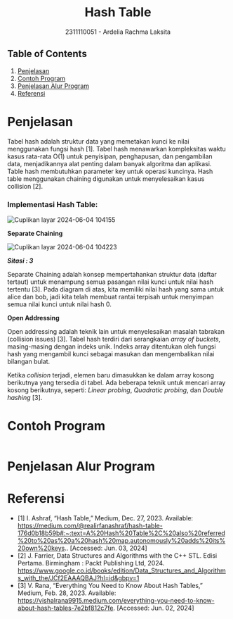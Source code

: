 
# <h1 align="center">Hash Table</h1>
<p align="center">2311110051 - Ardelia Rachma Laksita</p>

## Table of Contents
1. [Penjelasan](#penjelasan)
2. [Contoh Program](#contoh-program)
3. [Penjelasan Alur Program](#penjelasan-alur-program)
4. [Referensi](#referensi)

# Penjelasan
Tabel hash adalah struktur data yang memetakan kunci ke nilai menggunakan fungsi hash [1]. Tabel hash menawarkan kompleksitas waktu kasus rata-rata O(1) untuk penyisipan, penghapusan, dan pengambilan data, menjadikannya alat penting dalam banyak algoritma dan aplikasi. Table hash membutuhkan parameter key untuk operasi kuncinya. Hash table menggunakan chaining digunakan untuk menyelesaikan kasus collision [2]. 

### Implementasi Hash Table:

![Cuplikan layar 2024-06-04 104155](https://github.com/ardelialaksita/Praktikum-Struktur-Data-Assignment/assets/157208713/88dcc3bc-3de3-4e90-9a72-ee3ca4936f31)

**Separate Chaining**

![Cuplikan layar 2024-06-04 104223](https://github.com/ardelialaksita/Praktikum-Struktur-Data-Assignment/assets/157208713/452e4f69-becd-4b46-88ce-9c98d4c559f4)


**_Sitasi : 3_**

Separate Chaining adalah konsep mempertahankan struktur data (daftar tertaut) untuk menampung semua pasangan nilai kunci untuk nilai hash tertentu [3]. Pada diagram di atas, kita memiliki nilai hash yang sama untuk alice dan bob, jadi kita telah membuat rantai terpisah untuk menyimpan semua nilai kunci untuk nilai hash 0.

**Open Addressing**

Open addressing adalah teknik lain untuk menyelesaikan masalah tabrakan (collision issues) [3]. Tabel hash terdiri dari serangkaian _array of buckets_, masing-masing dengan indeks unik. Indeks array ditentukan oleh fungsi hash yang mengambil kunci sebagai masukan dan mengembalikan nilai bilangan bulat.

Ketika _collision_ terjadi, elemen baru dimasukkan ke dalam array kosong berikutnya yang tersedia di tabel. Ada beberapa teknik untuk mencari array kosong berikutnya, seperti: _Linear probing_, _Quadratic probing_, dan _Double hashing_ [3].


# Contoh Program
```C++

```

# Penjelasan Alur Program


# Referensi
- [1] I. Ashraf, “Hash Table,” Medium, Dec. 27, 2023. Available: https://medium.com/@realirfanashraf/hash-table-176d0b18b59b#:~:text=A%20Hash%20Table%2C%20also%20referred%20to%20as%20a%20hash%20map,autonomously%20adds%20its%20own%20keys.. [Accessed: Jun. 03, 2024]
- [2] J. Farrier, Data Structures and Algorithms with the C++ STL. Edisi Pertama. Birmingham : Packt Publishing Ltd, 2024. https://www.google.co.id/books/edition/Data_Structures_and_Algorithms_with_the/JCf2EAAAQBAJ?hl=id&gbpv=1
- [3] V. Rana, “Everything You Need to Know About Hash Tables,” Medium, Feb. 28, 2023. Available: https://vishalrana9915.medium.com/everything-you-need-to-know-about-hash-tables-7e2bf812c7fe. [Accessed: Jun. 02, 2024]
